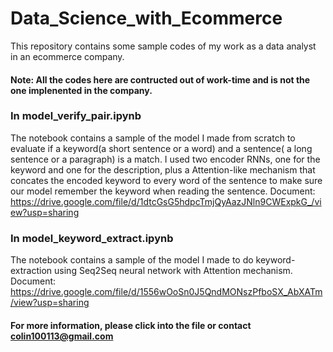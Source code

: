 # Data_Science_with_Ecommerce
This repository contains some sample codes of my work as a data analyst in an ecommerce company.
#### Note: All the codes here are contructed out of work-time and is not the one implenented in the company.

### In model_verify_pair.ipynb
The notebook contains a sample of the model I made from scratch to evaluate if a keyword(a short sentence or a word) and a sentence( a long sentence or a paragraph) is a match. I used two encoder RNNs, one for the keyword and one for the description, plus a Attention-like mechanism that concates the encoded keyword to every word of the sentence to make sure our model remember the keyword when reading the sentence.
Document: https://drive.google.com/file/d/1dtcGsG5hdpcTmjQyAazJNln9CWExpkG_/view?usp=sharing

### In model_keyword_extract.ipynb
The notebook contains a sample of the model I made to do keyword-extraction using Seq2Seq neural network with Attention mechanism.
Document: https://drive.google.com/file/d/1556wOoSn0J5QndMONszPfboSX_AbXATm/view?usp=sharing

#### For more information, please click into the file or contact colin100113@gmail.com
